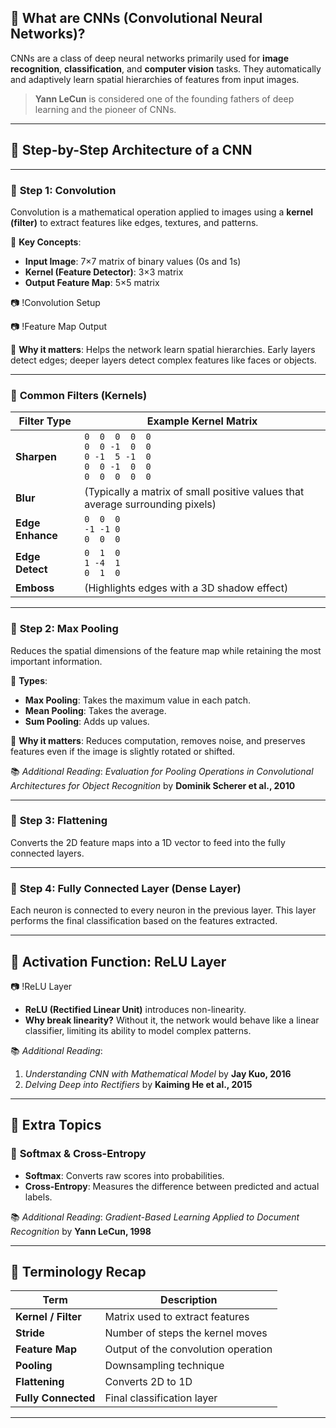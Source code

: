 ## 🧠 **What are CNNs (Convolutional Neural Networks)?**

CNNs are a class of deep neural networks primarily used for **image recognition**, **classification**, and **computer vision** tasks. They automatically and adaptively learn spatial hierarchies of features from input images.

> **Yann LeCun** is considered one of the founding fathers of deep learning and the pioneer of CNNs.

---

## 🧩 **Step-by-Step Architecture of a CNN**

---

### 🔹 **Step 1: Convolution**

Convolution is a mathematical operation applied to images using a **kernel (filter)** to extract features like edges, textures, and patterns.

📌 **Key Concepts**:
- **Input Image**: 7×7 matrix of binary values (0s and 1s)
- **Kernel (Feature Detector)**: 3×3 matrix
- **Output Feature Map**: 5×5 matrix

📷 !Convolution Setup

📷 !Feature Map Output

🧠 **Why it matters**: Helps the network learn spatial hierarchies. Early layers detect edges; deeper layers detect complex features like faces or objects.

---

### 🔧 **Common Filters (Kernels)**

| Filter Type     | Example Kernel Matrix |
|----------------|------------------------|
| **Sharpen**     | `0  0  0  0  0`<br>`0  0 -1  0  0`<br>`0 -1  5 -1  0`<br>`0  0 -1  0  0`<br>`0  0  0  0  0` |
| **Blur**        | (Typically a matrix of small positive values that average surrounding pixels) |
| **Edge Enhance**| `0  0  0`<br>`-1 -1 0`<br>`0  0  0` |
| **Edge Detect** | `0  1  0`<br>`1 -4  1`<br>`0  1  0` |
| **Emboss**      | (Highlights edges with a 3D shadow effect) |

---

### 🔹 **Step 2: Max Pooling**

Reduces the spatial dimensions of the feature map while retaining the most important information.

📌 **Types**:
- **Max Pooling**: Takes the maximum value in each patch.
- **Mean Pooling**: Takes the average.
- **Sum Pooling**: Adds up values.

🧠 **Why it matters**: Reduces computation, removes noise, and preserves features even if the image is slightly rotated or shifted.

📚 *Additional Reading*: *Evaluation for Pooling Operations in Convolutional Architectures for Object Recognition* by **Dominik Scherer et al., 2010**

---

### 🔹 **Step 3: Flattening**

Converts the 2D feature maps into a 1D vector to feed into the fully connected layers.

---

### 🔹 **Step 4: Fully Connected Layer (Dense Layer)**

Each neuron is connected to every neuron in the previous layer. This layer performs the final classification based on the features extracted.

---

## 🧪 **Activation Function: ReLU Layer**

📷 !ReLU Layer

- **ReLU (Rectified Linear Unit)** introduces non-linearity.
- **Why break linearity?** Without it, the network would behave like a linear classifier, limiting its ability to model complex patterns.

📚 *Additional Reading*:
1. *Understanding CNN with Mathematical Model* by **Jay Kuo, 2016**
2. *Delving Deep into Rectifiers* by **Kaiming He et al., 2015**

---

## 🎯 **Extra Topics**

### 🔸 **Softmax & Cross-Entropy**
- **Softmax**: Converts raw scores into probabilities.
- **Cross-Entropy**: Measures the difference between predicted and actual labels.

📚 *Additional Reading*: *Gradient-Based Learning Applied to Document Recognition* by **Yann LeCun, 1998**

---

## 🧰 **Terminology Recap**

| Term              | Description |
|-------------------|-------------|
| **Kernel / Filter** | Matrix used to extract features |
| **Stride**         | Number of steps the kernel moves |
| **Feature Map**    | Output of the convolution operation |
| **Pooling**        | Downsampling technique |
| **Flattening**     | Converts 2D to 1D |
| **Fully Connected**| Final classification layer |

---
